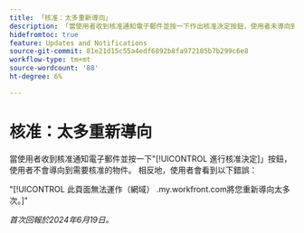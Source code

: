 ```yaml
---
title: 「核准：太多重新導向」
description: 「當使用者收到核准通知電子郵件並按一下作出核准決定按鈕，使用者未導向到需要核准的物件。 使用者反而會看到錯誤。」
hidefromtoc: true
feature: Updates and Notifications
source-git-commit: 81e21d15c55a4edf6892b8fa972105b7b299c6e8
workflow-type: tm+mt
source-wordcount: '88'
ht-degree: 6%

---
```



# 核准：太多重新導向

當使用者收到核准通知電子郵件並按一下&quot;[!UICONTROL 進行核准決定]」按鈕，使用者不會導向到需要核准的物件。 相反地，使用者會看到以下錯誤：

&quot;[!UICONTROL 此頁面無法運作（網域） .my.workfront.com將您重新導向太多次。]&quot;

_首次回報於2024年6月19日。_
